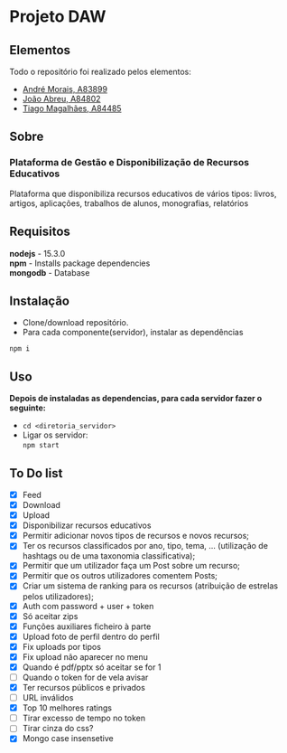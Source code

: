 # Projeto DAW

## Elementos

Todo o repositório foi realizado pelos elementos:

- [André Morais, A83899](https://github.com/Demorales1998)
- [João Abreu, A84802](https://github.com/JoaoNunoAbreu)
- [Tiago Magalhães, A84485](https://github.com/TiagoMag)

## Sobre 
### Plataforma de Gestão e Disponibilização de Recursos Educativos

Plataforma que disponibiliza recursos educativos de vários tipos: livros, artigos, aplicações, trabalhos de alunos, monografias, relatórios

## Requisitos

**nodejs** - 15.3.0 </br>
**npm** - Installs package dependencies</br>
**mongodb** - Database</br>

## Instalação

- Clone/download repositório.
- Para cada componente(servidor), instalar as dependências
```
npm i
```
## Uso
**Depois de instaladas as dependencias, para cada servidor fazer o seguinte:**</br>
- ``` cd <diretoria_servidor> ```</br>
- Ligar os servidor:</br>
``` npm start ```</br>


## To Do list

- [X] Feed
- [X] Download
- [X] Upload
- [X] Disponibilizar recursos educativos
- [X] Permitir adicionar novos tipos de recursos e novos recursos;
- [X] Ter os recursos classificados por ano, tipo, tema, ... (utilização de hashtags ou de uma taxonomia classificativa);
- [X] Permitir que um utilizador faça um Post sobre um recurso;
- [X] Permitir que os outros utilizadores comentem Posts;
- [X] Criar um sistema de ranking para os recursos (atribuição de estrelas pelos utilizadores);
- [X] Auth com password + user + token
- [X] Só aceitar zips
- [X] Funções auxiliares ficheiro à parte
- [X] Upload foto de perfil dentro do perfil
- [X] Fix uploads por tipos
- [X] Fix upload não aparecer no menu
- [X] Quando é pdf/pptx só aceitar se for 1
- [ ] Quando o token for de vela avisar
- [X] Ter recursos públicos e privados
- [ ] URL inválidos
- [X] Top 10 melhores ratings
- [ ] Tirar excesso de tempo no token
- [ ] Tirar cinza do css?
- [X] Mongo case insensetive
